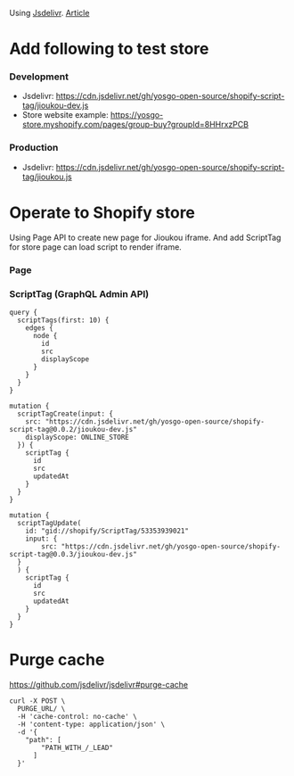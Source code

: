 Using [Jsdelivr](https://www.jsdelivr.com/features). [Article](https://zellwk.com/blog/jsdelivr/)

# Add following to test store

### Development

- Jsdelivr: https://cdn.jsdelivr.net/gh/yosgo-open-source/shopify-script-tag/jioukou-dev.js
- Store website example: https://yosgo-store.myshopify.com/pages/group-buy?groupId=8HHrxzPCB

### Production

- Jsdelivr: https://cdn.jsdelivr.net/gh/yosgo-open-source/shopify-script-tag/jioukou.js

# Operate to Shopify store

Using Page API to create new page for Jioukou iframe. And add ScriptTag for store page can load script to render iframe.

### Page

### ScriptTag (GraphQL Admin API)

```
query {
  scriptTags(first: 10) {
    edges {
      node {
        id
        src
        displayScope
      }
    }
  }
}

mutation {
  scriptTagCreate(input: {
    src: "https://cdn.jsdelivr.net/gh/yosgo-open-source/shopify-script-tag@0.0.2/jioukou-dev.js"
    displayScope: ONLINE_STORE
  }) {
    scriptTag {
      id
      src
      updatedAt
    }
  }
}

mutation {
  scriptTagUpdate(
    id: "gid://shopify/ScriptTag/53353939021"
    input: {
    	src: "https://cdn.jsdelivr.net/gh/yosgo-open-source/shopify-script-tag@0.0.3/jioukou-dev.js"
  }
  ) {
    scriptTag {
      id
      src
      updatedAt
    }
  }
}
```

# Purge cache

https://github.com/jsdelivr/jsdelivr#purge-cache

```
curl -X POST \
  PURGE_URL/ \
  -H 'cache-control: no-cache' \
  -H 'content-type: application/json' \
  -d '{
    "path": [
        "PATH_WITH_/_LEAD"
      ]
  }'
```
